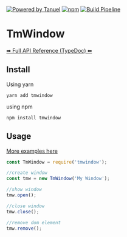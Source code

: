 [![Powered by Tanuel](https://img.shields.io/badge/Powered%20by-Tanuel-b22.svg)](https://gitlab.com/Tanuel)
[![npm](https://img.shields.io/npm/dt/tmwindow.svg?logo=npm)](https://www.npmjs.com/package/tmwindow)
[![Build Pipeline](https://gitlab.com/Tanuel/tmwindow/badges/master/pipeline.svg)](https://gitlab.com/Tanuel/tmwindow/pipelines)

# TmWindow

[➡ Full API Reference (TypeDoc) ⬅](https://tanuel.gitlab.io/tmwindow/typedoc/)

## Install

Using yarn

    yarn add tmwindow

using npm
    
    npm install tmwindow

## Usage

[More examples here](https://tanuel.gitlab.io/tmwindow)

```JavaScript
const TmWindow = require('tmwindow');

//create window
const tmw = new TmWindow('My Window');

//show window
tmw.open();

//close window
tmw.close();

//remove dom element
tmw.remove();
```
